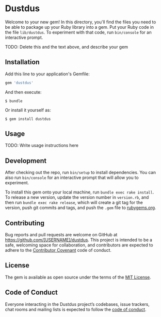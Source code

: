 # Dustdus

Welcome to your new gem! In this directory, you'll find the files you need to be able to package up your Ruby library into a gem. Put your Ruby code in the file `lib/dustdus`. To experiment with that code, run `bin/console` for an interactive prompt.

TODO: Delete this and the text above, and describe your gem

## Installation

Add this line to your application's Gemfile:

```ruby
gem 'dustdus'
```

And then execute:

    $ bundle

Or install it yourself as:

    $ gem install dustdus

## Usage

TODO: Write usage instructions here

## Development

After checking out the repo, run `bin/setup` to install dependencies. You can also run `bin/console` for an interactive prompt that will allow you to experiment.

To install this gem onto your local machine, run `bundle exec rake install`. To release a new version, update the version number in `version.rb`, and then run `bundle exec rake release`, which will create a git tag for the version, push git commits and tags, and push the `.gem` file to [rubygems.org](https://rubygems.org).

## Contributing

Bug reports and pull requests are welcome on GitHub at https://github.com/[USERNAME]/dustdus. This project is intended to be a safe, welcoming space for collaboration, and contributors are expected to adhere to the [Contributor Covenant](http://contributor-covenant.org) code of conduct.

## License

The gem is available as open source under the terms of the [MIT License](https://opensource.org/licenses/MIT).

## Code of Conduct

Everyone interacting in the Dustdus project’s codebases, issue trackers, chat rooms and mailing lists is expected to follow the [code of conduct](https://github.com/[USERNAME]/dustdus/blob/master/CODE_OF_CONDUCT.md).
